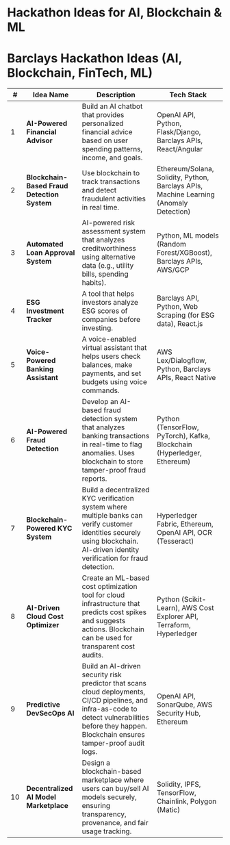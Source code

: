 

# Hackathon Ideas for AI, Blockchain & ML

# Barclays Hackathon Ideas (AI, Blockchain, FinTech, ML)

| #  | Idea Name                         | Description | Tech Stack |
|----|-----------------------------------|-------------|------------|
| 1  | **AI-Powered Financial Advisor**  | Build an AI chatbot that provides personalized financial advice based on user spending patterns, income, and goals. | OpenAI API, Python, Flask/Django, Barclays APIs, React/Angular |
| 2  | **Blockchain-Based Fraud Detection System** | Use blockchain to track transactions and detect fraudulent activities in real time. | Ethereum/Solana, Solidity, Python, Barclays APIs, Machine Learning (Anomaly Detection) |
| 3  | **Automated Loan Approval System** | AI-powered risk assessment system that analyzes creditworthiness using alternative data (e.g., utility bills, spending habits). | Python, ML models (Random Forest/XGBoost), Barclays APIs, AWS/GCP |
| 4  | **ESG Investment Tracker** | A tool that helps investors analyze ESG scores of companies before investing. | Barclays API, Python, Web Scraping (for ESG data), React.js |
| 5  | **Voice-Powered Banking Assistant** | A voice-enabled virtual assistant that helps users check balances, make payments, and set budgets using voice commands. | AWS Lex/Dialogflow, Python, Barclays APIs, React Native |
| 6  | **AI-Powered Fraud Detection** | Develop an AI-based fraud detection system that analyzes banking transactions in real-time to flag anomalies. Uses blockchain to store tamper-proof fraud reports. | Python (TensorFlow, PyTorch), Kafka, Blockchain (Hyperledger, Ethereum) |
| 7  | **Blockchain-Powered KYC System** | Build a decentralized KYC verification system where multiple banks can verify customer identities securely using blockchain. AI-driven identity verification for fraud detection. | Hyperledger Fabric, Ethereum, OpenAI API, OCR (Tesseract) |
| 8  | **AI-Driven Cloud Cost Optimizer** | Create an ML-based cost optimization tool for cloud infrastructure that predicts cost spikes and suggests actions. Blockchain can be used for transparent cost audits. | Python (Scikit-Learn), AWS Cost Explorer API, Terraform, Hyperledger |
| 9  | **Predictive DevSecOps AI** | Build an AI-driven security risk predictor that scans cloud deployments, CI/CD pipelines, and infra-as-code to detect vulnerabilities before they happen. Blockchain ensures tamper-proof audit logs. | OpenAI API, SonarQube, AWS Security Hub, Ethereum |
| 10 | **Decentralized AI Model Marketplace** | Design a blockchain-based marketplace where users can buy/sell AI models securely, ensuring transparency, provenance, and fair usage tracking. | Solidity, IPFS, TensorFlow, Chainlink, Polygon (Matic) |

